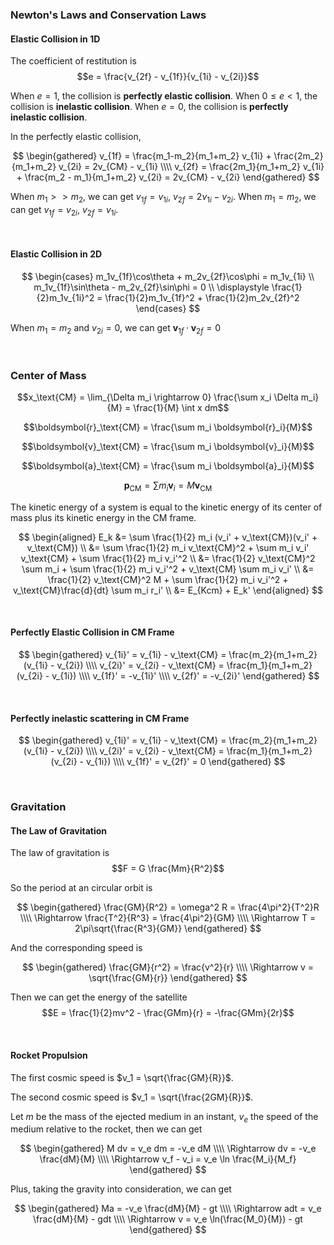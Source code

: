 
### Newton's Laws and Conservation Laws
#### Elastic Collision in 1D
The coefficient of restitution is $$e = \frac{v_{2f} - v_{1f}}{v_{1i} - v_{2i}}$$

When $e = 1$, the collision is **perfectly elastic collision**.
When $0 \le e \lt 1$, the collision is **inelastic collision**.
When $e = 0$, the collision is **perfectly inelastic collision**.

In the perfectly elastic collision,

$$
\begin{gathered}
  v_{1f} = \frac{m_1-m_2}{m_1+m_2} v_{1i} + \frac{2m_2}{m_1+m_2} v_{2i} = 2v_{CM} - v_{1i} \\\\
  v_{2f} = \frac{2m_1}{m_1+m_2} v_{1i} + \frac{m_2 - m_1}{m_1+m_2} v_{2i} = 2v_{CM} - v_{2i}
\end{gathered}
$$

When  $m_1 >> m_2$, we can get $v_{1f} = v_{1i}$, $v_{2f} = 2v_{1i} - v_{2i}$.
When  $m_1 = m_2$, we can get $v_{1f} = v_{2i}$, $v_{2f} = v_{1i}$.

<br>

#### Elastic Collision in 2D
$$
\begin{cases}
  m_1v_{1f}\cos\theta + m_2v_{2f}\cos\phi = m_1v_{1i} \\
  m_1v_{1f}\sin\theta - m_2v_{2f}\sin\phi = 0 \\
  \displaystyle \frac{1}{2}m_1v_{1i}^2 = \frac{1}{2}m_1v_{1f}^2 + \frac{1}{2}m_2v_{2f}^2
\end{cases}
$$

When $m_1 = m_2$ and $v_{2i} = 0$, we can get $\boldsymbol{v}_{1f} \cdot \boldsymbol{v}_{2f} = 0$







<br>

### Center of Mass
$$x_\text{CM} = \lim_{\Delta m_i \rightarrow 0} \frac{\sum x_i \Delta m_i}{M} = \frac{1}{M} \int x dm$$

$$\boldsymbol{r}_\text{CM} = \frac{\sum m_i \boldsymbol{r}_i}{M}$$

$$\boldsymbol{v}_\text{CM} = \frac{\sum m_i \boldsymbol{v}_i}{M}$$

$$\boldsymbol{a}_\text{CM} = \frac{\sum m_i \boldsymbol{a}_i}{M}$$

$$\boldsymbol{p}_\text{CM} = \sum m_i\boldsymbol{v}_i = M\boldsymbol{v}_\text{CM}$$

The kinetic energy of a system is equal to the kinetic energy of its center of mass plus its kinetic energy in the CM frame.

$$
\begin{aligned}
  E_k &= \sum \frac{1}{2} m_i (v_i' + v_\text{CM})(v_i' + v_\text{CM}) \\
  &= \sum \frac{1}{2} m_i v_\text{CM}^2 + \sum m_i v_i' v_\text{CM} + \sum \frac{1}{2} m_i v_i'^2 \\
  &= \frac{1}{2} v_\text{CM}^2 \sum m_i + \sum \frac{1}{2} m_i v_i'^2 + v_\text{CM} \sum m_i v_i' \\
  &= \frac{1}{2} v_\text{CM}^2 M + \sum \frac{1}{2} m_i v_i'^2 + v_\text{CM}\frac{d}{dt} \sum m_i r_i' \\
  &= E_{Kcm} + E_k'
\end{aligned}
$$

<br>

#### Perfectly Elastic Collision in CM Frame
$$
\begin{gathered}
  v_{1i}' = v_{1i} - v_\text{CM} = \frac{m_2}{m_1+m_2} (v_{1i} - v_{2i}) \\\\
  v_{2i}' = v_{2i} - v_\text{CM} = \frac{m_1}{m_1+m_2} (v_{2i} - v_{1i}) \\\\
  v_{1f}' = -v_{1i}' \\\\
  v_{2f}' = -v_{2i}'
\end{gathered}
$$

<br>

#### Perfectly inelastic scattering in CM Frame
$$
\begin{gathered}
  v_{1i}' = v_{1i} - v_\text{CM} = \frac{m_2}{m_1+m_2} (v_{1i} - v_{2i}) \\\\
  v_{2i}' = v_{2i} - v_\text{CM} = \frac{m_1}{m_1+m_2} (v_{2i} - v_{1i}) \\\\
  v_{1f}' = v_{2f}' = 0
\end{gathered}
$$








<br>

### Gravitation
#### The Law of Gravitation
The law of gravitation is $$F = G \frac{Mm}{R^2}$$

So the period at an circular orbit is

$$
\begin{gathered}
  \frac{GM}{R^2} = \omega^2 R = \frac{4\pi^2}{T^2}R \\\\
  \Rightarrow \frac{T^2}{R^3} = \frac{4\pi^2}{GM} \\\\
  \Rightarrow T = 2\pi\sqrt{\frac{R^3}{GM}}
\end{gathered}
$$

And the corresponding speed is

$$
\begin{gathered}
  \frac{GM}{r^2} = \frac{v^2}{r} \\\\
  \Rightarrow v = \sqrt{\frac{GM}{r}}
\end{gathered}
$$

Then we can get the energy of the satellite $$E = \frac{1}{2}mv^2 - \frac{GMm}{r} = -\frac{GMm}{2r}$$

<br>

#### Rocket Propulsion
The first cosmic speed is $v_1 = \sqrt{\frac{GM}{R}}$.

The second cosmic speed is $v_1 = \sqrt{\frac{2GM}{R}}$.

Let $m$ be the mass of the ejected medium in an instant, $v_e$ the speed of the medium relative to the rocket, then we can get 

$$
\begin{gathered}
  M dv = v_e dm = -v_e dM \\\\
  \Rightarrow dv = -v_e \frac{dM}{M} \\\\
  \Rightarrow v_f - v_i = v_e \ln \frac{M_i}{M_f}
\end{gathered}
$$

Plus, taking the gravity into consideration, we can get

$$
\begin{gathered}
  Ma = -v_e \frac{dM}{M} - gt \\\\
  \Rightarrow adt = v_e \frac{dM}{M} - gdt \\\\
  \Rightarrow v = v_e \ln(\frac{M_0}{M}) - gt
\end{gathered}
$$





